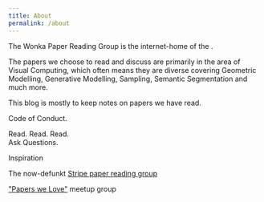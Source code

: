```yaml
---
title: About
permalink: /about
---
```


<p class="lead">The Wonka Paper Reading Group is the internet-home of the .</p>

The papers we choose to read and discuss are primarily in the area of Visual Computing, which often means they are diverse covering Geometric Modelling, Generative Modelling, Sampling, Semantic Segmentation and much more.

This blog is mostly to keep notes on papers we have read. 

<p class="lead">Code of Conduct.</p>

Read. Read. Read. <br/>
Ask Questions.

<p class="lead">Inspiration</p>

The now-defunkt [Stripe paper reading group](https://github.com/gdb/stripe-prg/wiki/Papers)

["Papers we Love"](https://github.com/papers-we-love/papers-we-love) meetup group

